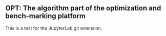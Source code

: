 ## OPT: The algorithm part of the optimization and bench-marking platform

This is a test for the JupyterLab git extension.

